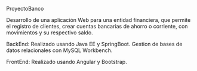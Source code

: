 ProyectoBanco

 Desarrollo de una aplicación Web para una entidad financiera, que permite el registro de 
clientes, crear cuentas bancarias de ahorro o corriente, con movimientos y su 
respectivo saldo.

BackEnd:  Realizado usando Java EE y SpringBoot. Gestion de bases de datos relacionales con MySQL Workbench.

FrontEnd: Realizado usando Angular y Bootstrap. 
